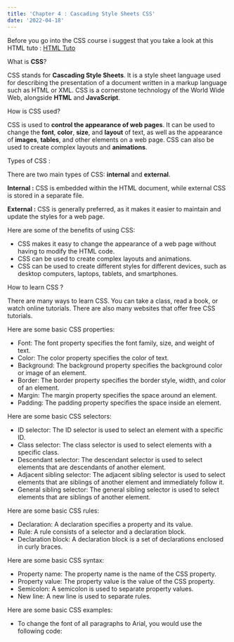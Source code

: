 ```yaml
---
title: 'Chapter 4 : Cascading Style Sheets CSS'
date: '2022-04-18'
---
```


Before you go into the CSS course i suggest that you take a look at this HTML tuto : [HTML Tuto](https://mat-dev-blog-nextjs.vercel.app/posts/ch3-HTML)

What is **CSS**?

CSS stands for **Cascading Style Sheets**. It is a style sheet language used for describing the presentation of a document written in a markup language such as HTML or XML. CSS is a cornerstone technology of the World Wide Web, alongside **HTML** and **JavaScript**.

How is CSS used?

CSS is used to **control the appearance of web pages**. It can be used to change the **font**, **color**, **size**, and **layout** of text, as well as the appearance of **images**, **tables**, and other elements on a web page. CSS can also be used to create complex layouts and **animations**.

Types of CSS :

There are two main types of CSS: **internal** and **external**.

**Internal :** 
CSS is embedded within the HTML document, while external CSS is stored in a separate file.

**External :** CSS is generally preferred, as it makes it easier to maintain and update the styles for a web page.

Here are some of the benefits of using CSS:

- CSS makes it easy to change the appearance of a web page without having to modify the HTML code.
- CSS can be used to create complex layouts and animations.
- CSS can be used to create different styles for different devices, such as desktop computers, laptops, tablets, and smartphones.

How to learn CSS ? 

There are many ways to learn CSS. You can take a class, read a book, or watch online tutorials. There are also many websites that offer free CSS tutorials.

Here are some basic CSS properties:

- Font: The font property specifies the font family, size, and weight of text.
- Color: The color property specifies the color of text.
- Background: The background property specifies the background color or image of an element.
- Border: The border property specifies the border style, width, and color of an element.
- Margin: The margin property specifies the space around an element.
- Padding: The padding property specifies the space inside an element.

Here are some basic CSS selectors:

- ID selector: The ID selector is used to select an element with a specific ID.
- Class selector: The class selector is used to select elements with a specific class.
- Descendant selector: The descendant selector is used to select elements that are descendants of another element.
- Adjacent sibling selector: The adjacent sibling selector is used to select elements that are siblings of another element and immediately follow it.
- General sibling selector: The general sibling selector is used to select elements that are siblings of another element.

Here are some basic CSS rules:

- Declaration: A declaration specifies a property and its value.
- Rule: A rule consists of a selector and a declaration block.
- Declaration block: A declaration block is a set of declarations enclosed in curly braces.

Here are some basic CSS syntax:

- Property name: The property name is the name of the CSS property.
- Property value: The property value is the value of the CSS property.
- Semicolon: A semicolon is used to separate property values.
- New line: A new line is used to separate rules.

Here are some basic CSS examples:

- To change the font of all paragraphs to Arial, you would use the following code:
